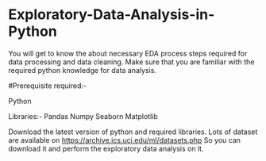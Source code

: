 # Exploratory-Data-Analysis-in-Python

You will get to know the about necessary EDA process steps required for data processing and data cleaning. Make sure that you are familiar with the required python knowledge for data analysis.

#Prerequisite required:-

Python

Libraries:-
  Pandas
  Numpy
  Seaborn
  Matplotlib

Download the latest version of python and required libraries.
Lots of dataset are available on https://archive.ics.uci.edu/ml/datasets.php
So you can download it and perform the exploratory data analysis on it.

